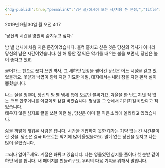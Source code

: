```yaml
---
{"dg-publish":true,"permalink":"/쓴 글/에세이 또는 시/처음 쓴 문장/","title":"처음 쓴 문장","tags":["밤","행복","계절"],"noteIcon":""}
---
```


2019년 9월 30일 월 오전 4:17<br/>
<br/>
'당신의 시간을 영원히 숨겨두고 싶다.'<br/>
<br/>
밤 별 냄새에 처음 지은 문장이었습니다. 울컥 훔치고 싶은 것은 당신의 역사가 아니라 당신의 남은 시간이었습니다. 한 해 동안 잘 익은 악기를 태우는 불을 보면서, 당신은 불이 좋다고 했죠.<br/>
<br/>
굳어가는 펜으로 끊겨 쓰인 역사, 그 새하얀 뒷장을 찢어간 당신은 어느 시절을 걷고 있었을까요. 꽃잎과 낙엽이 함께 지던 기묘한 계절, 대지에서는 내리 잠을 자던 흰색 실이 뽑혔습니다.<br/>
<br/>
나는 실을 엉클며, 당신의 밤 별 냄새 틈에 오르던 불씨가요, 겨울을 한 번도 지낸 적 없는 코트 안주머니를 아궁이로 삼길 바랐습니다. 평생을 그 안에서 기거하길 바란다고 적었습니다.<br/>
태우지 않은 심지로 글을 쓰던 이런 날, 당신은 이미 잘 익은 소리에 올라타고 있었습니다.<br/>
<br/>
삶을 까맣게 태워본 사람은 압니다. 시간을 진압하지 못한 대가는 기약 없는 긴 시간뿐이란 것을. 당신은 결국 타오르는 악기에 많이 울었을까요. 말이 없는 당신을 등지고 나는 많이 울었습니다.<br/>
<br/>
그러나 알아주세요. 계절은 바뀌고 있습니다. 나는 엉클었던 심지를 풀어다 첫 눈밭 같이 하얀 베를 짭니다. 새 페이지를 만들려구요. 우리의 다음 기록을 위해서 말입니다.<br/>
